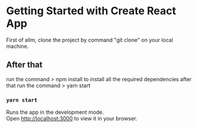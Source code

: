 # Getting Started with Create React App

First of allm, clone the project by command "git clone" on your local machine.

## After that

run the command > npm install 
to install all the required dependencies
after that run the command > yarn start

### `yarn start`

Runs the app in the development mode.\
Open [http://localhost:3000](http://localhost:3000) to view it in your browser.


